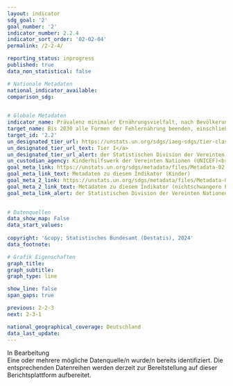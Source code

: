 ```yaml
---
layout: indicator    
sdg_goal: '2'    
goal_number: '2'    
indicator_number: 2.2.4    
indicator_sort_order: '02-02-04'    
permalink: /2-2-4/    

reporting_status: inprogress    
published: true    
data_non_statistical: false    

# Nationale Metadaten    
national_indicator_available:     
comparison_sdg:     
    

# Globale Metadaten    
indicator_name: Prävalenz minimaler Ernährungsvielfalt, nach Bevölkerungsgruppen (Kinder im Alter von 6 bis 23,9 Monaten und nicht schwangere Frauen im Alter von 15 bis 49 Jahren)    
target_name: Bis 2030 alle Formen der Fehlernährung beenden, einschließlich durch Erreichung der international vereinbarten Zielvorgaben in Bezug auf Wachstumshemmung und Auszehrung bei Kindern unter 5 Jahren bis 2025, und den Ernährungsbedürfnissen von heranwachsenden Mädchen, schwangeren und stillenden Frauen und älteren Menschen Rechnung tragen    
target_id: '2.2'    
un_designated_tier_url: https://unstats.un.org/sdgs/iaeg-sdgs/tier-classification/'    
un_designated_tier_url_text: Tier I</a>    
un_designated_tier_url_alert: der Statistischen Division der Vereinten Nationen    
un_custodian_agency: Kinderhilfswerk der Vereinten Nationen (UNICEF)<br>Ernährungs- und Landwirtschaftsorganisation der Vereinten Nationen (FAO)    
goal_meta_link: https://unstats.un.org/sdgs/metadata/files/Metadata-02-02-04a.pdf    
goal_meta_link_text: Metadaten zu diesem Indikator (Kinder)
goal_meta_2_link: https://unstats.un.org/sdgs/metadata/files/Metadata-02-02-04b.pdf
goal_meta_2_link_text: Metadaten zu diesem Indikator (nichtschwangere Frauen)    
goal_meta_link_alert: der Statistischen Division der Vereinten Nationen    
    

# Datenquellen    
data_show_map: False    
data_start_values:     
    
copyright: '&copy; Statistisches Bundesamt (Destatis), 2024'    
data_footnote:     

# Grafik Eigenschaften    
graph_title: 
graph_subtitle:     
graph_type: line    

show_line: false
span_gaps: true    

previous: 2-2-3    
next: 2-3-1    

national_geographical_coverage: Deutschland    
data_last_update:     
---
```


<span class="status inprogress">In Bearbeitung </span><br>
Eine oder mehrere mögliche Datenquelle/n wurde/n bereits identifiziert. Die entsprechenden Datenreihen werden derzeit zur Bereitstellung auf dieser Berichtsplattform aufbereitet.